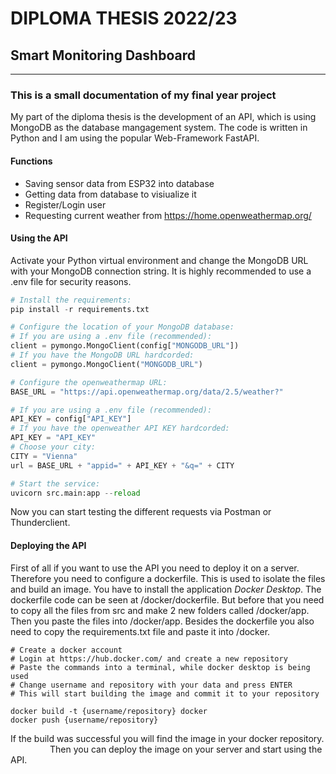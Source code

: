 # DIPLOMA THESIS 2022/23

## Smart Monitoring Dashboard

---

### This is a small documentation of my final year project

My part of the diploma thesis is the development of an API, which is using MongoDB as the database mangagement system. The code is written in Python and I am using the popular Web-Framework FastAPI.

#### Functions

- Saving sensor data from ESP32 into database
- Getting data from database to visiualize it 
- Register/Login user
- Requesting current weather from https://home.openweathermap.org/

#### Using the API

Activate your Python virtual environment and change the MongoDB URL with your MongoDB connection string. It is highly recommended to use a .env file for security reasons.

```python
# Install the requirements:
pip install -r requirements.txt

# Configure the location of your MongoDB database:
# If you are using a .env file (recommended):
client = pymongo.MongoClient(config["MONGODB_URL"])
# If you have the MongoDB URL hardcorded:
client = pymongo.MongoClient("MONGODB_URL")

# Configure the openweathermap URL:
BASE_URL = "https://api.openweathermap.org/data/2.5/weather?"

# If you are using a .env file (recommended):
API_KEY = config["API_KEY"]
# If you have the openweather API KEY hardcorded:
API_KEY = "API_KEY"
# Choose your city:
CITY = "Vienna"
url = BASE_URL + "appid=" + API_KEY + "&q=" + CITY

# Start the service:
uvicorn src.main:app --reload

```

Now you can start testing the different requests via Postman or Thunderclient.

#### Deploying the API

First of all if you want to use the API you need to deploy it on a server. Therefore you need to configure a dockerfile. This is used to isolate the files and build an image. You have to install the application *Docker Desktop*. The dockerfile code can be seen at /docker/dockerfile. But before that you need to copy all the files from src and make 2 new folders called /docker/app. Then you paste the files into /docker/app. Besides the dockerfile you also need to copy the requirements.txt file and paste it into /docker.

```docker
# Create a docker account 
# Login at https://hub.docker.com/ and create a new repository
# Paste the commands into a terminal, while docker desktop is being used
# Change username and repository with your data and press ENTER
# This will start building the image and commit it to your repository

docker build -t {username/repository} docker
docker push {username/repository}
```

If the build was successful you will find the image in your docker repository.                 Then you can deploy the image on your server and start using the API.
